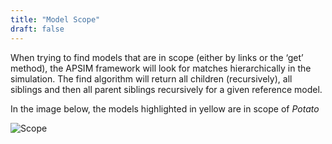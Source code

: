 ```yaml
---
title: "Model Scope"
draft: false
---
```


When trying to find models that are in scope (either by links or the ‘get’ method), the APSIM framework will look for matches hierarchically in the simulation. The find algorithm will return all children (recursively), all siblings and then all parent siblings recursively for a given reference model.

In the image below, the models highlighted in yellow are in scope of *Potato*

![Scope](/images/Development.Scope.png)